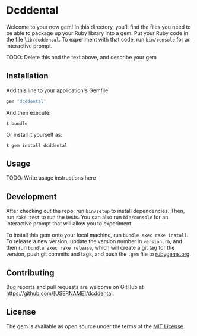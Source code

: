 # Dcddental

Welcome to your new gem! In this directory, you'll find the files you need to be able to package up your Ruby library into a gem. Put your Ruby code in the file `lib/dcddental`. To experiment with that code, run `bin/console` for an interactive prompt.

TODO: Delete this and the text above, and describe your gem

## Installation

Add this line to your application's Gemfile:

```ruby
gem 'dcddental'
```

And then execute:

    $ bundle

Or install it yourself as:

    $ gem install dcddental

## Usage

TODO: Write usage instructions here

## Development

After checking out the repo, run `bin/setup` to install dependencies. Then, run `rake test` to run the tests. You can also run `bin/console` for an interactive prompt that will allow you to experiment.

To install this gem onto your local machine, run `bundle exec rake install`. To release a new version, update the version number in `version.rb`, and then run `bundle exec rake release`, which will create a git tag for the version, push git commits and tags, and push the `.gem` file to [rubygems.org](https://rubygems.org).

## Contributing

Bug reports and pull requests are welcome on GitHub at https://github.com/[USERNAME]/dcddental.

## License

The gem is available as open source under the terms of the [MIT License](https://opensource.org/licenses/MIT).
